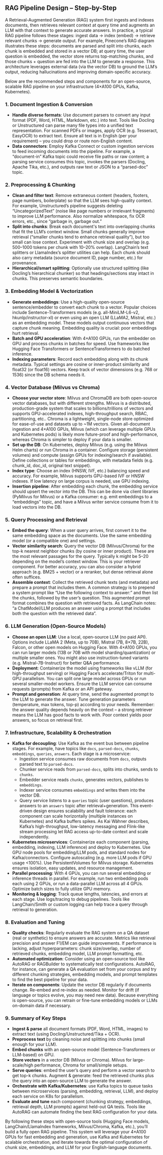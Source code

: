 ## RAG Pipeline Design – Step-by-Step

A Retrieval-Augmented Generation (RAG) system first ingests and indexes documents, then retrieves relevant context at query time and augments an LLM with that context to generate accurate answers. In practice, a typical RAG pipeline follows these stages: ingest data → index (embed) → retrieve relevant chunks → generate output. For example, Pinecone’s RAG diagram illustrates these steps: documents are parsed and split into chunks, each chunk is embedded and stored in a vector DB; at query time, the user question is embedded, the vector store returns top-matching chunks, and those chunks + question are fed into the LLM to generate a response. This architecture leverages external data (via the vector DB) to ground the LLM’s output, reducing hallucinations and improving domain-specific accuracy.

Below are the recommended steps and components for an open-source, scalable RAG pipeline on your infrastructure (4×A100 GPUs, Kafka, Kubernetes).

### 1. Document Ingestion & Conversion
- **Handle diverse formats**: Use document parsers to convert any input format (PDF, Word, HTML, Markdown, etc.) into text. Tools like Docling or Unstructured can parse many file types into a unified text representation. For scanned PDFs or images, apply OCR (e.g. Tesseract, EasyOCR) to extract text. Ensure all text is in English (per your requirement) – you could drop or route non-English content.
- **Data connectors**: Employ Kafka Connect or custom ingestion services to feed incoming documents into the pipeline. For example, a “document-in” Kafka topic could receive file paths or raw content; a parsing service consumes this topic, invokes the parsers (Docling, Apache Tika, etc.), and outputs raw text or JSON to a “parsed-doc” topic.

### 2. Preprocessing & Chunking
- **Clean and filter text**: Remove extraneous content (headers, footers, page numbers, boilerplate) so that the LLM sees high-quality context. For example, Unstructured’s pipeline suggests deleting “UncategorizedText” (noise like page numbers or irrelevant fragments) to improve LLM performance. Also normalize whitespace, fix OCR errors, etc., since “garbage in, garbage out.”
- **Split into chunks**: Break each document's text into overlapping chunks that fit the LLM’s context window. Small chunks generally improve retrieval (“smaller chunks tend to enhance retrieval quality”), but too small can lose context. Experiment with chunk size and overlap (e.g. 500–1000 tokens per chunk with 10–20% overlap). LangChain’s text splitters or LlamaIndex’s splitter utilities can help. Each chunk should also carry metadata (source document ID, page number, etc.) for provenance.
- **Hierarchical/smart splitting**: Optionally use structured splitting (like Docling’s hierarchical chunker) so that headings/sections stay intact in chunks. This preserves semantic boundaries.

### 3. Embedding Model & Vectorization
- **Generate embeddings**: Use a high-quality open-source sentence/embedder to convert each chunk to a vector. Popular choices include Sentence-Transformers models (e.g. all-MiniLM-L6-v2, hkunlp/instructor-xl) or even using an open LLM (LLaMA2, Mistral, etc.) as an embedding model. These models output continuous vectors that capture chunk meaning. Embedding quality is crucial: poor embeddings hurt retrieval.
- **Batch and GPU acceleration**: With 4×A100 GPUs, run the embedder on GPU and process chunks in batches for speed. Use frameworks like Hugging Face Transformers or SentenceTransformers to do batched inference.
- **Indexing parameters**: Record each embedding along with its chunk metadata. Typical settings are cosine or inner-product similarity and float32 (or float16) vectors. Keep track of vector dimensions (e.g. 768 or 1536) since the DB schema needs it.

### 4. Vector Database (Milvus vs Chroma)
- **Choose your vector store**: Milvus and ChromaDB are both open-source vector databases, but with different strengths. Milvus is a distributed, production-grade system that scales to billions/trillions of vectors and supports GPU-accelerated indexes, high-throughput search, RBAC, partitioning, etc.. Chroma is a lightweight, single-node store optimized for ease-of-use and datasets up to ~1M vectors. Given all-document ingestion and 4×A100 GPUs, Milvus (which can leverage multiple GPUs and Kubernetes pods) is likely more future-proof and high-performance, whereas Chroma is simpler to deploy if your data is smaller.
- **Set up the DB**: On Kubernetes, deploy Milvus (e.g. using the Milvus Helm charts) or run Chroma in a container. Configure storage (persistent volumes) and compute (assign GPUs for indexing/search if available). Define collections or tables for embeddings, with metadata fields (e.g. chunk_id, doc_id, original text snippet).
- **Index type**: Choose an index (HNSW, IVF, etc.) balancing speed and accuracy. For example, Milvus supports GPU-based IVF or HNSW indexes. If low latency on large corpus is needed, use GPU indexing.
- **Insertion pipeline**: After embedding each chunk, the embedding service should upsert the vector into the DB. This can be done via client libraries (PyMilvus for Milvus) or a Kafka consumer: e.g. emit embeddings to a “embeddings” topic, and have a Milvus writer service consume from it to load vectors into the DB.

### 5. Query Processing and Retrieval
- **Embed the query**: When a user query arrives, first convert it to the same embedding space as the documents. Use the same embedding model (or a compatible one) and settings.
- **Vector similarity search**: Query the vector DB (Milvus/Chroma) for the top-k nearest neighbor chunks (by cosine or inner product). These are the most relevant passages for the query. Typically k might be 5–20 depending on the model’s context window. This is your retriever component. For better accuracy, you can also consider a hybrid approach (e.g. BM25 + vector) or a reranker, but dense retrieval alone often suffices.
- **Assemble context**: Collect the retrieved chunk texts (and metadata) and prepare a prompt that includes them. A common strategy is to prepend a system prompt like “Use the following context to answer:” and then list the chunks, followed by the user’s question. This augmented prompt format combines the question with retrieved facts. As LangChain notes: “a ChatModel/LLM produces an answer using a prompt that includes both the question with the retrieved data”.

### 6. LLM Generation (Open-Source Models)
- **Choose an open LLM**: Use a local, open-source LLM (no paid API). Options include LLaMA 2 (Meta, up to 70B), Mistral (7B, 8×7B, 22B), Falcon, or other open models on Hugging Face. With 4×A100 GPUs, you can run larger models (13B or 70B with model sharding/quantization) or multiple smaller ones. You might also use instruction-tuned variants (e.g. Mistral-7B-Instruct) for better Q&A performance.
- **Deployment**: Containerize the model using frameworks like vLLM (for high-throughput serving) or Hugging Face’s accelerate/Triton for multi-GPU parallelism. You can split one large model across GPUs or run several smaller-model workers. Ensure the LLM service can consume requests (prompts) from Kafka or an API gateway.
- **Prompt and generation**: At query time, send the augmented prompt to the LLM to generate the answer. Tune generation parameters (temperature, max tokens, top-p) according to your needs. Remember: the answer quality depends heavily on the context – a strong retriever means the LLM has good facts to work with. Poor context yields poor answers, so focus on retrieval first.

### 7. Infrastructure, Scalability & Orchestration
- **Kafka for decoupling**: Use Kafka as the event bus between pipeline stages. For example, have topics like `docs`, `parsed-docs`, `chunks`, `embeddings`, `queries`, `answers`. Each stage is a microservice:
    - Ingestion service consumes raw documents from `docs`, outputs parsed text to `parsed-docs`.
    - Chunker service reads from `parsed-docs`, splits into chunks, sends to `chunks`.
    - Embedder service reads `chunks`, generates vectors, publishes to `embeddings`.
    - Indexer service consumes `embeddings` and writes them into the vector DB.
    - Query service listens to a `queries` topic (user questions), produces answers to an `answers` topic after retrieval+generation.
    This event-driven design ensures scalability and fault tolerance: each component can scale horizontally (multiple instances on Kubernetes) and Kafka buffers spikes. As Kai Wähner describes, Kafka’s high-throughput, low-latency messaging and Flink-like stream processing let RAG access up-to-date context and scale independently.
- **Kubernetes microservices**: Containerize each component (parsing, embedding, indexing, LLM inference) and deploy to Kubernetes. Use GPU node pools for embedding/LLM pods, and standard nodes for Kafka/connectors. Configure autoscaling (e.g. more LLM pods if GPU usage <100%). Use PersistentVolumes for Milvus storage. Kubernetes ensures isolation, easy updates, and resource management.
- **Parallel processing**: With 4 GPUs, you can run several embedding or inference threads in parallel. For example, run two embedding pods each using 2 GPUs, or run a data-parallel LLM across all 4 GPUs. Optimize batch sizes to fully utilize GPU memory.
- **Monitoring & logging**: Track queue lengths, latencies, and errors at each stage. Use logs/tracing to debug pipelines. Tools like LangChain/Smith or custom logging can help trace a query through retrieval to generation.

### 8. Evaluation and Tuning
- **Quality checks**: Regularly evaluate the RAG system on a QA dataset (real or synthetic) to ensure answers are accurate. Metrics like retrieval precision and answer F1/EM can guide improvements. If performance is lacking, adjust hyperparameters: chunk size/overlap, number of retrieved chunks, embedding model, LLM prompt formatting, etc.
- **Automated optimization**: Consider using an open-source tool like AutoRAG or RAGBuilder to systematically test configurations. AutoRAG, for instance, can generate a QA evaluation set from your corpus and try different chunking strategies, embedding models, and prompt templates to find the best pipeline for your data.
- **Iterate on components**: Update the vector DB regularly if documents change. Re-embed and re-index as needed. Monitor for drift (if language or topics evolve, you may need new data). Because everything is open-source, you can retrain or fine-tune embedding models or LLMs on-domain data if necessary.

### 9. Summary of Key Steps
- **Ingest & parse** all document formats (PDF, Word, HTML, images) to extract text (using Docling/Unstructured/Tika + OCR).
- **Preprocess text** by cleaning noise and splitting into chunks (small enough for your LLM).
- **Embed chunks** with an open-source model (Sentence-Transformers or LLM-based) on GPU.
- **Store vectors** in a vector DB (Milvus or Chroma). Milvus for large-scale/high performance, Chroma for small/simple setups.
- **Serve queries**: embed the user’s query and perform a vector search to get top-k chunks.
Augment & generate: feed the retrieved chunks plus the query into an open-source LLM to generate the answer.
- **Orchestrate with Kafka/Kubernetes**: use Kafka topics to queue tasks between microservices (parsing, embedding, retrieval, LLM), and deploy each service on K8s for parallelism.
- **Evaluate and tune** each component (chunking strategy, embeddings, retrieval depth, LLM prompts) against held-out QA tests. Tools like AutoRAG can automate finding the best RAG configuration for your data.


By following these steps with open-source tools (Hugging Face models, LangChain/LlamaIndex frameworks, Milvus/Chroma, Kafka, etc.), you’ll build a fully open RAG pipeline. This system will leverage your 4×A100 GPUs for fast embedding and generation, use Kafka and Kubernetes for scalable orchestration, and iterate towards the optimal configuration of chunk size, embeddings, and LLM for your English-language documents. 